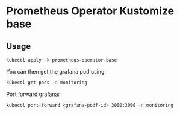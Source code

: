 # Prometheus Operator Kustomize base

## Usage
```bash
kubectl apply -k prometheus-operator-base
```

You can then get the grafana pod using:

```bash
kubectl get pods -n monitoring
```


Port forward grafana:

```bash
kubectl port-forward <grafana-podf-id> 3000:3000 -n monitoring
```
